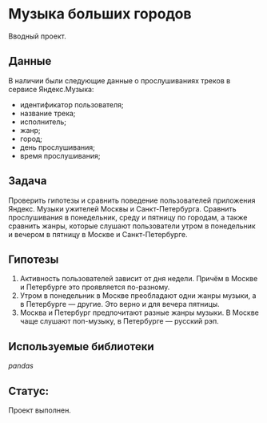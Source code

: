 # Музыка больших городов
Вводный проект.

## Данные

В наличии были следующие данные о прослушиваниях треков в сервисе Яндекс.Музыка:
- идентификатор пользователя;
- название трека;
- исполнитель;
- жанр;
- город;
- день прослушивания;
- время прослушивания;

## Задача

Проверить гипотезы и сравнить поведение пользователей приложения Яндекс. Музыки ужителей Москвы и Санкт-Петербурга. 
Сравнить прослушивания в понедельник, среду и пятницу по городам, а также сравнить жанры, которые слушают пользователи 
утром в понедельник и вечером в пятницу в Москве и Санкт-Петербурге.  

## Гипотезы

1.	Активность пользователей зависит от дня недели. Причём в Москве и Петербурге это проявляется по-разному.
2.	Утром в понедельник в Москве преобладают одни жанры музыки, а в Петербурге — другие. Это верно и для вечера пятницы.
3.	Москва и Петербург предпочитают разные жанры музыки. В Москве чаще слушают поп-музыку, в Петербурге — русский рэп.

## Используемые библиотеки

*pandas*

## Статус:

Проект выполнен.
